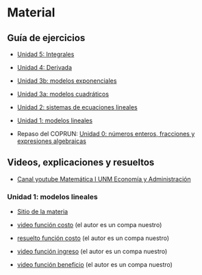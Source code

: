 # Material

## Guía de ejercicios

* [Unidad 5: Integrales](assets/pdf/Unidad5.pdf)

* [Unidad 4: Derivada](assets/pdf/Unidad4.pdf)

* [Unidad 3b: modelos exponenciales](/mate1eya2020c1/assets/pdf/Unidad3b.pdf)

* [Unidad 3a: modelos cuadráticos](/mate1eya2020c1/assets/pdf/Unidad3a.pdf)

* [Unidad 2: sistemas de ecuaciones lineales](/mate1eya2020c1/assets/pdf/Unidad2.pdf)

* [Unidad 1: modelos lineales](/mate1eya2020c1/assets/pdf/unidad1_modelosLineales.pdf)

* Repaso del COPRUN: [Unidad 0: números enteros, fracciones y expresiones algebraicas](/mate1eya2020c1/assets/pdf/unidad0_repasoAlgebraico.pdf)


## Videos, explicaciones y resueltos

* [Canal youtube Matemática I UNM Economía y Administración](https://www.youtube.com/channel/UC0IHvR2rn3WM01t51bqItCw/videos)



### Unidad 1: modelos lineales
* [Sitio de la materia](https://sites.google.com/view/m1eyaunm/unidades/unidad-1)

* [video función costo](https://youtu.be/PzbDS-1X7Cw) (el autor es un compa nuestro)

* [resuelto función costo](assets/cursada/unidad1/Problema_1_Mesas.pdf) (el autor es un compa nuestro)

* [video función ingreso](https://youtu.be/UduznG21ZYc) (el autor es un compa nuestro)

* [video función beneficio](https://youtu.be/I-XnNa37-4E) (el autor es un compa nuestro)

